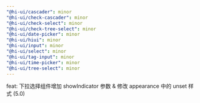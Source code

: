 ```yaml
---
"@hi-ui/cascader": minor
"@hi-ui/check-cascader": minor
"@hi-ui/check-select": minor
"@hi-ui/check-tree-select": minor
"@hi-ui/date-picker": minor
"@hi-ui/hiui": minor
"@hi-ui/input": minor
"@hi-ui/select": minor
"@hi-ui/tag-input": minor
"@hi-ui/time-picker": minor
"@hi-ui/tree-select": minor
---
```


feat: 下拉选择组件增加 showIndicator 参数 & 修改 appearance 中的 unset 样式 (5.0)
